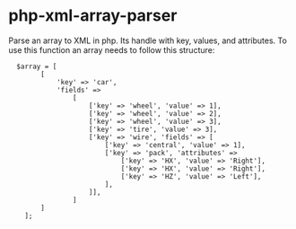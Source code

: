 # php-xml-array-parser
Parse an array to XML in php.
Its handle with key, values, and attributes.
To use this function an array needs to follow this structure:

```
  $array = [
        [
            'key' => 'car',
            'fields' =>
                [
                    ['key' => 'wheel', 'value' => 1],
                    ['key' => 'wheel', 'value' => 2],
                    ['key' => 'wheel', 'value' => 3],
                    ['key' => 'tire', 'value' => 3],
                    ['key' => 'wire', 'fields' => [
                        ['key' => 'central', 'value' => 1],
                        ['key' => 'pack', 'attributes' =>
                            ['key' => 'HX', 'value' => 'Right'],
                            ['key' => 'HX', 'value' => 'Right'],
                            ['key' => 'HZ', 'value' => 'Left'],
                        ],
                    ]],
                ]
        ]
    ];
```
